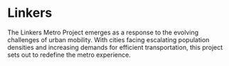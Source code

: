 # Linkers
The Linkers Metro Project emerges as a response to the evolving challenges of urban mobility. With cities facing escalating population densities and increasing demands for efficient transportation, this project sets out to redefine the metro experience.
